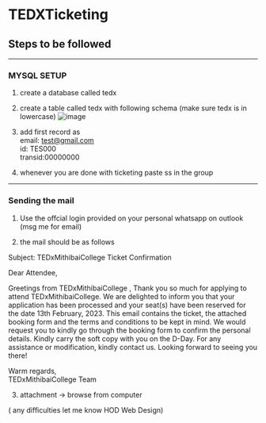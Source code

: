# TEDXTicketing

## Steps to be followed
---------------------------------------------------
### MYSQL SETUP

1. create a database called tedx
1. create a table called tedx with following schema (make sure tedx is in lowercase)
![image](https://user-images.githubusercontent.com/98171563/216754848-d68a3363-bd66-4e30-b3f8-a2e21c25c1a2.png)


1. add first record as 
<br/>email: test@gmail.com <br /> id: TES000<br/>transid:00000000

1. whenever you are done with ticketing paste ss in the group
-------------------------------

### Sending the mail

1. Use the offcial login provided on your personal whatsapp on outlook (msg me for email)

2. the mail should be as follows

Subject: TEDxMithibaiCollege Ticket Confirmation

Dear Attendee,

Greetings from TEDxMithibaiCollege ,
Thank you so much for applying to attend TEDxMithibaiCollege. We are delighted to inform you that your application has been processed and your seat(s) have been reserved for the date 13th February, 2023. 
This email contains the ticket, the attached booking form and the terms and conditions to be kept in mind. We would request you to kindly go through the booking form to confirm the personal details. 
Kindly carry the soft copy with you on the D-Day. 
For any assistance or modification, kindly contact us. 
Looking forward to seeing you there!

Warm regards, <br/>
TEDxMithibaiCollege Team


3. attachment -> browse from computer

( any difficulties let me know HOD Web Design)
